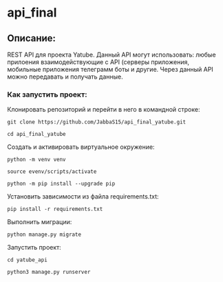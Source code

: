 # api_final

## Описание:

REST API для проекта Yatube. 
Данный API могут использовать: любые прилоения взаимодействующие с API 
(серверы приложения, мобильные приложения телеграмм боты и другие.
Через данный API можно передавать и получать данные.

### Как запустить проект:

Клонировать репозиторий и перейти в него в командной строке:

```
git clone https://github.com/JabbaS15/api_final_yatube.git
```

```
cd api_final_yatube
```

Cоздать и активировать виртуальное окружение:

```
python -m venv venv
```

```
source evenv/scripts/activate
```

```
python -m pip install --upgrade pip
```

Установить зависимости из файла requirements.txt:

```
pip install -r requirements.txt
```

Выполнить миграции:

```
python manage.py migrate
```

Запустить проект:

```
cd yatube_api
```

```
python3 manage.py runserver
```
